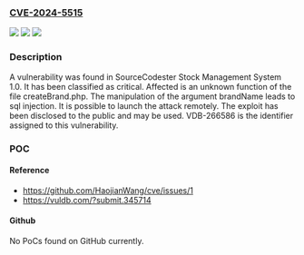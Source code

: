 ### [CVE-2024-5515](https://cve.mitre.org/cgi-bin/cvename.cgi?name=CVE-2024-5515)
![](https://img.shields.io/static/v1?label=Product&message=Stock%20Management%20System&color=blue)
![](https://img.shields.io/static/v1?label=Version&message=%3D%201.0%20&color=brighgreen)
![](https://img.shields.io/static/v1?label=Vulnerability&message=CWE-89%20SQL%20Injection&color=brighgreen)

### Description

A vulnerability was found in SourceCodester Stock Management System 1.0. It has been classified as critical. Affected is an unknown function of the file createBrand.php. The manipulation of the argument brandName leads to sql injection. It is possible to launch the attack remotely. The exploit has been disclosed to the public and may be used. VDB-266586 is the identifier assigned to this vulnerability.

### POC

#### Reference
- https://github.com/HaojianWang/cve/issues/1
- https://vuldb.com/?submit.345714

#### Github
No PoCs found on GitHub currently.

